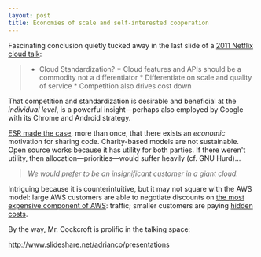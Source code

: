 ```yaml
---
layout: post
title: Economies of scale and self-interested cooperation
---
```


Fascinating conclusion quietly tucked away in the last slide of a [2011 Netflix
cloud talk](http://www.slideshare.net/adrianco/netflix-velocity-conference-2011/64):

> * Cloud Standardization?
>       * Cloud features and APIs should be a commodity not a differentiator
>       * Differentiate on scale and quality of service
>       * Competition also drives cost down

That competition and standardization is desirable and beneficial at the
_individual level_, is a powerful insight—perhaps also employed by Google with
its Chrome and Android strategy.

[ESR made the case](http://esr.ibiblio.org/?p=928), more than once, that there
exists an _economic_ motivation for sharing code. Charity-based models are not
sustainable. Open source works because it has utility for both parties. If
there weren't utility, then allocation—priorities—would suffer heavily (cf. GNU
Hurd)...

> _We would prefer to be an insignificant customer in a giant cloud._

Intriguing because it is counterintuitive, but it may not square with the AWS
model: large AWS customers are able to negotiate discounts on [the most
expensive component of AWS](https://news.ycombinator.com/item?id=11301085):
traffic; smaller customers are paying [hidden costs](https://news.ycombinator.com/item?id=11301229).

By the way, Mr. Cockcroft is prolific in the talking space:

http://www.slideshare.net/adrianco/presentations
